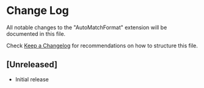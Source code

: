 # Change Log

All notable changes to the "AutoMatchFormat" extension will be documented in this file.

Check [Keep a Changelog](http://keepachangelog.com/) for recommendations on how to structure this file.

## [Unreleased]

- Initial release